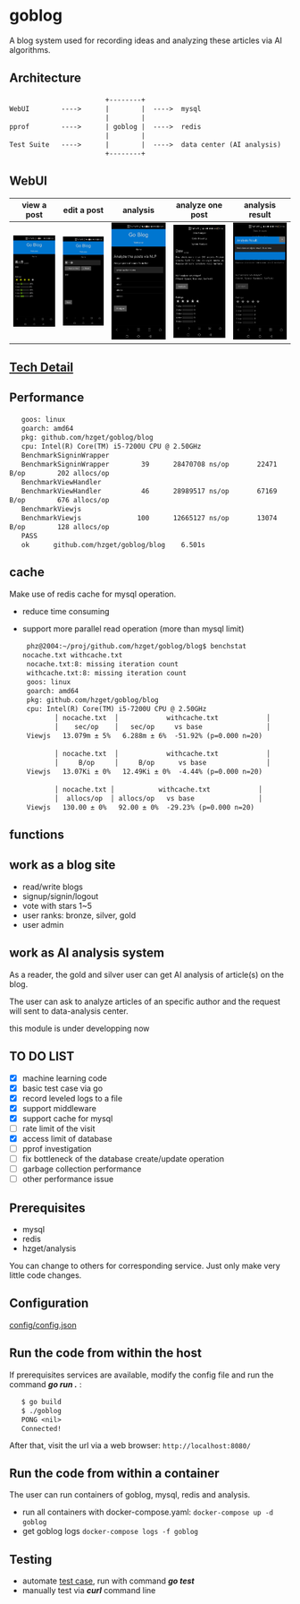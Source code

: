 goblog
======

A blog system used for recording ideas and analyzing
these articles via AI algorithms.

Architecture
------------

                            +--------+
    WebUI        ---->      |        |  ---->  mysql
                            |        |
    pprof        ---->      | goblog |  ---->  redis
                            |        |
    Test Suite   ---->      |        |  ---->  data center (AI analysis)
                            +--------+

WebUI
-----

view a post | edit a post | analysis | analyze one post | analysis result|
:----------:|:-----------:|:-------:|:------:|:------:
![view][view]|![edit][edit]|![analysis][analysis]|![rawpost][rawpost]|![result][result]

[Tech Detail](./doc)
-----------

Performance
-----------

       goos: linux
       goarch: amd64
       pkg: github.com/hzget/goblog/blog
       cpu: Intel(R) Core(TM) i5-7200U CPU @ 2.50GHz
       BenchmarkSigninWrapper
       BenchmarkSigninWrapper        39      28470708 ns/op       22471 B/op        202 allocs/op
       BenchmarkViewHandler
       BenchmarkViewHandler          46      28989517 ns/op       67169 B/op        676 allocs/op
       BenchmarkViewjs
       BenchmarkViewjs              100      12665127 ns/op       13074 B/op        128 allocs/op
       PASS
       ok      github.com/hzget/goblog/blog    6.501s

cache
-----

Make use of redis cache for mysql operation.

* reduce time consuming
* support more parallel read operation (more than mysql limit)

       phz@2004:~/proj/github.com/hzget/goblog/blog$ benchstat nocache.txt withcache.txt 
       nocache.txt:8: missing iteration count
       withcache.txt:8: missing iteration count
       goos: linux
       goarch: amd64
       pkg: github.com/hzget/goblog/blog
       cpu: Intel(R) Core(TM) i5-7200U CPU @ 2.50GHz
              │ nocache.txt  │            withcache.txt            │
              │    sec/op    │   sec/op     vs base                │
       Viewjs   13.079m ± 5%   6.288m ± 6%  -51.92% (p=0.000 n=20)

              │ nocache.txt  │            withcache.txt            │
              │     B/op     │     B/op      vs base               │
       Viewjs   13.07Ki ± 0%   12.49Ki ± 0%  -4.44% (p=0.000 n=20)

              │ nocache.txt │           withcache.txt            │
              │  allocs/op  │ allocs/op   vs base                │
       Viewjs   130.00 ± 0%   92.00 ± 0%  -29.23% (p=0.000 n=20)

functions
---------

work as a blog site
-------------------

* read/write blogs
* signup/signin/logout
* vote with stars 1~5
* user ranks: bronze, silver, gold
* user admin

work as AI analysis system
--------------------------

As a reader, the gold and silver user can
get AI analysis of article(s) on the blog.

The user can ask to analyze articles of an specific author
and the request will sent to data-analysis center.

this module is under developping now

TO DO LIST
----------

- [x] machine learning code
- [x] basic test case via go
- [x] record leveled logs to a file
- [x] support middleware
- [x] support cache for mysql
- [ ] rate limit of the visit
- [x] access limit of database
- [ ] pprof investigation
- [ ] fix bottleneck of the database create/update operation
- [ ] garbage collection performance
- [ ] other performance issue

Prerequisites
-------------

* mysql
* redis
* hzget/analysis

You can change to others for corresponding service. Just only make very little code changes.

Configuration
-------------

[config/config.json](./blog/config/config.json)

Run the code from within the host
---------------------------------

If prerequisites services are available,
modify the config file and run the command ***go run .*** :

       $ go build
       $ ./goblog
       PONG <nil>
       Connected!

After that, visit the url via a web browser: `http://localhost:8080/`

Run the code from within a container
------------------------------------

The user can run containers of goblog, mysql, redis and analysis.

* run all containers with docker-compose.yaml: `docker-compose up -d goblog`
* get goblog logs `docker-compose logs -f goblog`

Testing
-------

* automate [test case](./test/client), run with command ***go test***
* manually test via ***curl*** command line

[view]: ./pic/view.png
[edit]: ./pic/edit.png
[analysis]: ./pic/analysis.png
[rawpost]: https://github.com/hzget/hzget.github.io/blob/feature/neural_networks/pics/analysis_raw.png
[result]: https://github.com/hzget/hzget.github.io/blob/feature/neural_networks/pics/analysis_result.png
